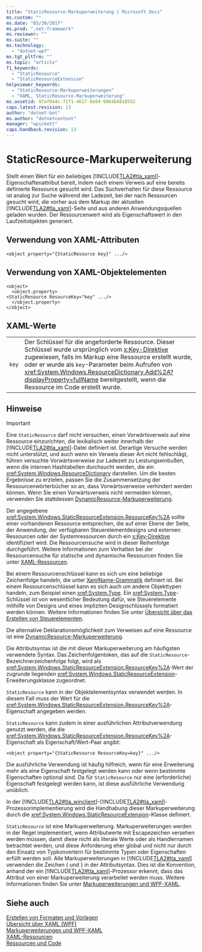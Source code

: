 ```yaml
---
title: "StaticResource-Markuperweiterung | Microsoft Docs"
ms.custom: ""
ms.date: "03/30/2017"
ms.prod: ".net-framework"
ms.reviewer: ""
ms.suite: ""
ms.technology: 
  - "dotnet-wpf"
ms.tgt_pltfrm: ""
ms.topic: "article"
f1_keywords: 
  - "StaticResource"
  - "StaticResourceExtension"
helpviewer_keywords: 
  - "StaticResource-Markuperweiterungen"
  - "XAML, StaticResource-Markuperweiterung"
ms.assetid: 97af044c-71f1-4617-9a94-9064b68185d2
caps.latest.revision: 13
author: "dotnet-bot"
ms.author: "dotnetcontent"
manager: "wpickett"
caps.handback.revision: 13
---
```

# StaticResource-Markuperweiterung
Stellt einen Wert für ein beliebiges [!INCLUDE[TLA2#tla_xaml](../../../../includes/tla2sharptla-xaml-md.md)]\-Eigenschaftenattribut bereit, indem nach einem Verweis auf eine bereits definierte Ressource gesucht wird.  Das Suchverhalten für diese Ressource ist analog zur Suche während der Ladezeit, bei der nach Ressourcen gesucht wird, die vorher aus dem Markup der aktuellen [!INCLUDE[TLA2#tla_xaml](../../../../includes/tla2sharptla-xaml-md.md)]\-Seite und aus anderen Anwendungsquellen geladen wurden. Der Ressourcenwert wird als Eigenschaftswert in den Laufzeitobjekten generiert.  
  
## Verwendung von XAML\-Attributen  
  
```  
<object property="{StaticResource key}" .../>  
```  
  
## Verwendung von XAML\-Objektelementen  
  
```  
<object>  
  <object.property>  
<StaticResource ResourceKey="key" .../>  
  </object.property>  
</object>  
```  
  
## XAML\-Werte  
  
|||  
|-|-|  
|`key`|Der Schlüssel für die angeforderte Ressource.  Dieser Schlüssel wurde ursprünglich vom [x:Key\-Direktive](../../../../docs/framework/xaml-services/x-key-directive.md) zugewiesen, falls im Markup eine Ressource erstellt wurde, oder er wurde als `key`\-Parameter beim Aufrufen von <xref:System.Windows.ResourceDictionary.Add%2A?displayProperty=fullName> bereitgestellt, wenn die Ressource im Code erstellt wurde.|  
  
## Hinweise  
  
> [!IMPORTANT]
>  Eine `StaticResource` darf nicht versuchen, einen Vorwärtsverweis auf eine Ressource einzurichten, die lexikalisch weiter innerhalb der [!INCLUDE[TLA2#tla_xaml](../../../../includes/tla2sharptla-xaml-md.md)]\-Datei definiert ist.  Derartige Versuche werden nicht unterstützt, und auch wenn ein Verweis dieser Art nicht fehlschlägt, führen versuchte Vorwärtsverweise zur Ladezeit zu Leistungseinbußen, wenn die internen Hashtabellen durchsucht werden, die ein <xref:System.Windows.ResourceDictionary> darstellen.  Um die besten Ergebnisse zu erzielen, passen Sie die Zusammensetzung der Ressourcenwörterbücher so an, dass Vorwärtsverweise verhindert werden können.  Wenn Sie einen Vorwärtsverweis nicht vermeiden können, verwenden Sie stattdessen [DynamicResource\-Markuperweiterung](../../../../docs/framework/wpf/advanced/dynamicresource-markup-extension.md).  
  
 Der angegebene <xref:System.Windows.StaticResourceExtension.ResourceKey%2A> sollte einer vorhandenen Ressource entsprechen, die auf einer Ebene der Seite, der Anwendung, der verfügbaren Steuerelementdesigns und externen Ressourcen oder der Systemressourcen durch ein [x:Key\-Direktive](../../../../docs/framework/xaml-services/x-key-directive.md) identifiziert wird.  Die Ressourcensuche wird in dieser Reihenfolge durchgeführt.  Weitere Informationen zum Verhalten bei der Ressourcensuche für statische und dynamische Ressourcen finden Sie unter [XAML\-Ressourcen](../../../../docs/framework/wpf/advanced/xaml-resources.md).  
  
 Bei einem Ressourcenschlüssel kann es sich um eine beliebige Zeichenfolge handeln, die unter [XamlName\-Grammatik](../../../../docs/framework/xaml-services/xamlname-grammar.md) definiert ist.  Bei einem Ressourcenschlüssel kann es sich auch um andere Objekttypen handeln, zum Beispiel einen <xref:System.Type>.  Ein <xref:System.Type>\-Schlüssel ist von wesentlicher Bedeutung dafür, wie Steuerelemente mithilfe von Designs und eines impliziten Designschlüssels formatiert werden können.  Weitere Informationen finden Sie unter [Übersicht über das Erstellen von Steuerelementen](../../../../docs/framework/wpf/controls/control-authoring-overview.md).  
  
 Die alternative Deklarationsmöglichkeit zum Verweisen auf eine Ressource ist eine [DynamicResource\-Markuperweiterung](../../../../docs/framework/wpf/advanced/dynamicresource-markup-extension.md).  
  
 Die Attributsyntax ist die mit dieser Markuperweiterung am häufigsten verwendete Syntax.  Das Zeichenfolgentoken, das auf die `StaticResource`\-Bezeichnerzeichenfolge folgt, wird als <xref:System.Windows.StaticResourceExtension.ResourceKey%2A>\-Wert der zugrunde liegenden <xref:System.Windows.StaticResourceExtension>\-Erweiterungsklasse zugeordnet.  
  
 `StaticResource` kann in der Objektelementsyntax verwendet werden.  In diesem Fall muss der Wert für die <xref:System.Windows.StaticResourceExtension.ResourceKey%2A>\-Eigenschaft angegeben werden.  
  
 `StaticResource` kann zudem in einer ausführlichen Attributverwendung genutzt werden, die die <xref:System.Windows.StaticResourceExtension.ResourceKey%2A>\-Eigenschaft als Eigenschaft\/Wert\-Paar angibt:  
  
```  
<object property="{StaticResource ResourceKey=key}" .../>  
```  
  
 Die ausführliche Verwendung ist häufig hilfreich, wenn für eine Erweiterung mehr als eine Eigenschaft festgelegt werden kann oder wenn bestimmte Eigenschaften optional sind.  Da für `StaticResource` nur eine \(erforderliche\) Eigenschaft festgelegt werden kann, ist diese ausführliche Verwendung unüblich.  
  
 In der [!INCLUDE[TLA2#tla_winclient](../../../../includes/tla2sharptla-winclient-md.md)]\-[!INCLUDE[TLA2#tla_xaml](../../../../includes/tla2sharptla-xaml-md.md)]\-Prozessorimplementierung wird die Handhabung dieser Markuperweiterung durch die <xref:System.Windows.StaticResourceExtension>\-Klasse definiert.  
  
 `StaticResource` ist eine Markuperweiterung.  Markuperweiterungen werden in der Regel implementiert, wenn Attributwerte mit Escapezeichen versehen werden müssen, damit diese nicht als literale Werte oder als Handlernamen betrachtet werden, und diese Anforderung eher global und nicht nur durch den Einsatz von Typkonvertern für bestimmte Typen oder Eigenschaften erfüllt werden soll.  Alle Markuperweiterungen in [!INCLUDE[TLA2#tla_xaml](../../../../includes/tla2sharptla-xaml-md.md)] verwenden die Zeichen { und } in der Attributsyntax. Dies ist die Konvention, anhand der ein [!INCLUDE[TLA2#tla_xaml](../../../../includes/tla2sharptla-xaml-md.md)]\-Prozessor erkennt, dass das Attribut von einer Markuperweiterung verarbeitet werden muss.  Weitere Informationen finden Sie unter [Markuperweiterungen und WPF\-XAML](../../../../docs/framework/wpf/advanced/markup-extensions-and-wpf-xaml.md).  
  
## Siehe auch  
 [Erstellen von Formaten und Vorlagen](../../../../docs/framework/wpf/controls/styling-and-templating.md)   
 [Übersicht über XAML \(WPF\)](../../../../docs/framework/wpf/advanced/xaml-overview-wpf.md)   
 [Markuperweiterungen und WPF\-XAML](../../../../docs/framework/wpf/advanced/markup-extensions-and-wpf-xaml.md)   
 [XAML\-Ressourcen](../../../../docs/framework/wpf/advanced/xaml-resources.md)   
 [Ressourcen und Code](../../../../docs/framework/wpf/advanced/resources-and-code.md)